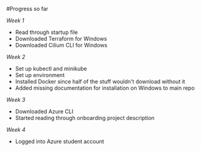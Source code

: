 #Progress so far

*Week 1*

- Read through startup file
- Downloaded Terraform for Windows
- Downloaded Cilium CLI for Windows


*Week 2*
- Set up kubectl and minikube
- Set up environment
- Installed Docker since half of the stuff wouldn't download without it
- Added missing documentation for installation on Windows to main repo

*Week 3*
- Downloaded Azure CLI
- Started reading through onboarding project description

*Week 4*
- Logged into Azure student account
